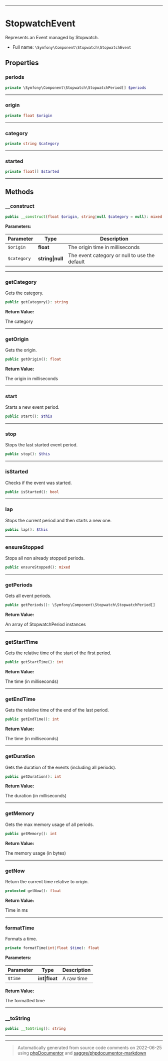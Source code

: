***

# StopwatchEvent

Represents an Event managed by Stopwatch.



* Full name: `\Symfony\Component\Stopwatch\StopwatchEvent`



## Properties


### periods



```php
private \Symfony\Component\Stopwatch\StopwatchPeriod[] $periods
```






***

### origin



```php
private float $origin
```






***

### category



```php
private string $category
```






***

### started



```php
private float[] $started
```






***

## Methods


### __construct



```php
public __construct(float $origin, string|null $category = null): mixed
```








**Parameters:**

| Parameter | Type | Description |
|-----------|------|-------------|
| `$origin` | **float** | The origin time in milliseconds |
| `$category` | **string&#124;null** | The event category or null to use the default |




***

### getCategory

Gets the category.

```php
public getCategory(): string
```









**Return Value:**

The category



***

### getOrigin

Gets the origin.

```php
public getOrigin(): float
```









**Return Value:**

The origin in milliseconds



***

### start

Starts a new event period.

```php
public start(): $this
```











***

### stop

Stops the last started event period.

```php
public stop(): $this
```











***

### isStarted

Checks if the event was started.

```php
public isStarted(): bool
```











***

### lap

Stops the current period and then starts a new one.

```php
public lap(): $this
```











***

### ensureStopped

Stops all non already stopped periods.

```php
public ensureStopped(): mixed
```











***

### getPeriods

Gets all event periods.

```php
public getPeriods(): \Symfony\Component\Stopwatch\StopwatchPeriod[]
```









**Return Value:**

An array of StopwatchPeriod instances



***

### getStartTime

Gets the relative time of the start of the first period.

```php
public getStartTime(): int
```









**Return Value:**

The time (in milliseconds)



***

### getEndTime

Gets the relative time of the end of the last period.

```php
public getEndTime(): int
```









**Return Value:**

The time (in milliseconds)



***

### getDuration

Gets the duration of the events (including all periods).

```php
public getDuration(): int
```









**Return Value:**

The duration (in milliseconds)



***

### getMemory

Gets the max memory usage of all periods.

```php
public getMemory(): int
```









**Return Value:**

The memory usage (in bytes)



***

### getNow

Return the current time relative to origin.

```php
protected getNow(): float
```









**Return Value:**

Time in ms



***

### formatTime

Formats a time.

```php
private formatTime(int|float $time): float
```








**Parameters:**

| Parameter | Type | Description |
|-----------|------|-------------|
| `$time` | **int&#124;float** | A raw time |


**Return Value:**

The formatted time



***

### __toString



```php
public __toString(): string
```











***


***
> Automatically generated from source code comments on 2022-06-25 using [phpDocumentor](http://www.phpdoc.org/) and [saggre/phpdocumentor-markdown](https://github.com/Saggre/phpDocumentor-markdown)
